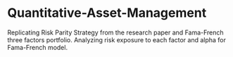 # Quantitative-Asset-Management
Replicating Risk Parity Strategy from the research paper and Fama-French three factors portfolio. Analyzing risk exposure to each factor and alpha for Fama-French model.
